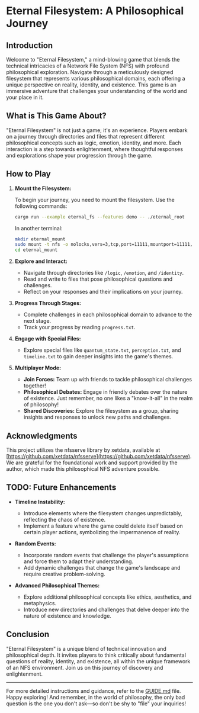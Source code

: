 # Eternal Filesystem: A Philosophical Journey

## Introduction

Welcome to "Eternal Filesystem," a mind-blowing game that blends the technical intricacies of a Network File System (NFS) with profound philosophical exploration. Navigate through a meticulously designed filesystem that represents various philosophical domains, each offering a unique perspective on reality, identity, and existence. This game is an immersive adventure that challenges your understanding of the world and your place in it.

## What is This Game About?

"Eternal Filesystem" is not just a game; it's an experience. Players embark on a journey through directories and files that represent different philosophical concepts such as logic, emotion, identity, and more. Each interaction is a step towards enlightenment, where thoughtful responses and explorations shape your progression through the game.

## How to Play

1. **Mount the Filesystem:**

   To begin your journey, you need to mount the filesystem. Use the following commands:

   ```bash
   cargo run --example eternal_fs --features demo -- ./eternal_root
   ```

   In another terminal:

   ```bash
   mkdir eternal_mount
   sudo mount -t nfs -o nolocks,vers=3,tcp,port=11111,mountport=11111,soft 127.0.0.1:/ eternal_mount
   cd eternal_mount
   ```

2. **Explore and Interact:**

   - Navigate through directories like `/logic`, `/emotion`, and `/identity`.
   - Read and write to files that pose philosophical questions and challenges.
   - Reflect on your responses and their implications on your journey.

3. **Progress Through Stages:**

   - Complete challenges in each philosophical domain to advance to the next stage.
   - Track your progress by reading `progress.txt`.

4. **Engage with Special Files:**

   - Explore special files like `quantum_state.txt`, `perception.txt`, and `timeline.txt` to gain deeper insights into the game's themes.

5. **Multiplayer Mode:**

   - **Join Forces:** Team up with friends to tackle philosophical challenges together!
   - **Philosophical Debates:** Engage in friendly debates over the nature of existence. Just remember, no one likes a "know-it-all" in the realm of philosophy!
   - **Shared Discoveries:** Explore the filesystem as a group, sharing insights and responses to unlock new paths and challenges.

## Acknowledgments

This project utilizes the nfsserve library by xetdata, available at [https://github.com/xetdata/nfsserve](https://github.com/xetdata/nfsserve). We are grateful for the foundational work and support provided by the author, which made this philosophical NFS adventure possible.

## TODO: Future Enhancements

- **Timeline Instability:**

  - Introduce elements where the filesystem changes unpredictably, reflecting the chaos of existence.
  - Implement a feature where the game could delete itself based on certain player actions, symbolizing the impermanence of reality.

- **Random Events:**

  - Incorporate random events that challenge the player's assumptions and force them to adapt their understanding.
  - Add dynamic challenges that change the game's landscape and require creative problem-solving.

- **Advanced Philosophical Themes:**

  - Explore additional philosophical concepts like ethics, aesthetics, and metaphysics.
  - Introduce new directories and challenges that delve deeper into the nature of existence and knowledge.

## Conclusion

"Eternal Filesystem" is a unique blend of technical innovation and philosophical depth. It invites players to think critically about fundamental questions of reality, identity, and existence, all within the unique framework of an NFS environment. Join us on this journey of discovery and enlightenment.

---

For more detailed instructions and guidance, refer to the [GUIDE.md](GUIDE.md) file. Happy exploring! And remember, in the world of philosophy, the only bad question is the one you don't ask—so don't be shy to "file" your inquiries!
